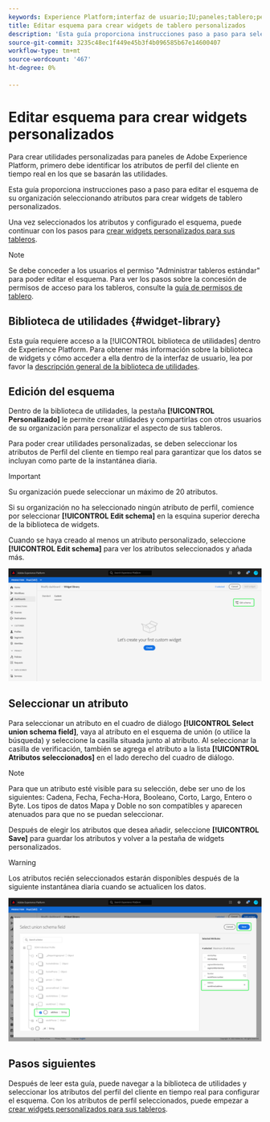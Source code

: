 ```yaml
---
keywords: Experience Platform;interfaz de usuario;IU;paneles;tablero;perfiles;segmentos;destinos;uso de licencias
title: Editar esquema para crear widgets de tablero personalizados
description: 'Esta guía proporciona instrucciones paso a paso para seleccionar atributos y configurar el esquema de su organización con el fin de crear utilidades personalizadas para los paneles de Adobe Experience Platform. '
source-git-commit: 3235c48ec1f449e45b3f4b096585b67e14600407
workflow-type: tm+mt
source-wordcount: '467'
ht-degree: 0%

---
```


# Editar esquema para crear widgets personalizados

Para crear utilidades personalizadas para paneles de Adobe Experience Platform, primero debe identificar los atributos de perfil del cliente en tiempo real en los que se basarán las utilidades.

Esta guía proporciona instrucciones paso a paso para editar el esquema de su organización seleccionando atributos para crear widgets de tablero personalizados.

Una vez seleccionados los atributos y configurado el esquema, puede continuar con los pasos para [crear widgets personalizados para sus tableros](custom-widgets.md).

>[!NOTE]
>
>Se debe conceder a los usuarios el permiso &quot;Administrar tableros estándar&quot; para poder editar el esquema. Para ver los pasos sobre la concesión de permisos de acceso para los tableros, consulte la [guía de permisos de tablero](../permissions.md).

## Biblioteca de utilidades {#widget-library}

Esta guía requiere acceso a la [!UICONTROL biblioteca de utilidades] dentro de Experience Platform. Para obtener más información sobre la biblioteca de widgets y cómo acceder a ella dentro de la interfaz de usuario, lea por favor la [descripción general de la biblioteca de utilidades](widget-library.md).

## Edición del esquema

Dentro de la biblioteca de utilidades, la pestaña **[!UICONTROL Personalizado]** le permite crear utilidades y compartirlas con otros usuarios de su organización para personalizar el aspecto de sus tableros.

Para poder crear utilidades personalizadas, se deben seleccionar los atributos de Perfil del cliente en tiempo real para garantizar que los datos se incluyan como parte de la instantánea diaria.

>[!IMPORTANT]
>
>Su organización puede seleccionar un máximo de 20 atributos.

Si su organización no ha seleccionado ningún atributo de perfil, comience por seleccionar **[!UICONTROL Edit schema]** en la esquina superior derecha de la biblioteca de widgets.

Cuando se haya creado al menos un atributo personalizado, seleccione **[!UICONTROL Edit schema]** para ver los atributos seleccionados y añada más.

![](../images/customization/edit-schema.png)

## Seleccionar un atributo

Para seleccionar un atributo en el cuadro de diálogo **[!UICONTROL Select union schema field]**, vaya al atributo en el esquema de unión (o utilice la búsqueda) y seleccione la casilla situada junto al atributo. Al seleccionar la casilla de verificación, también se agrega el atributo a la lista **[!UICONTROL Atributos seleccionados]** en el lado derecho del cuadro de diálogo.

>[!NOTE]
>
>Para que un atributo esté visible para su selección, debe ser uno de los siguientes: Cadena, Fecha, Fecha-Hora, Booleano, Corto, Largo, Entero o Byte. Los tipos de datos Mapa y Doble no son compatibles y aparecen atenuados para que no se puedan seleccionar.

Después de elegir los atributos que desea añadir, seleccione **[!UICONTROL Save]** para guardar los atributos y volver a la pestaña de widgets personalizados.

>[!WARNING]
>Los atributos recién seleccionados estarán disponibles después de la siguiente instantánea diaria cuando se actualicen los datos.

![](../images/customization/select-attribute.png)

## Pasos siguientes

Después de leer esta guía, puede navegar a la biblioteca de utilidades y seleccionar los atributos del perfil del cliente en tiempo real para configurar el esquema. Con los atributos de perfil seleccionados, puede empezar a [crear widgets personalizados para sus tableros](custom-widgets.md).